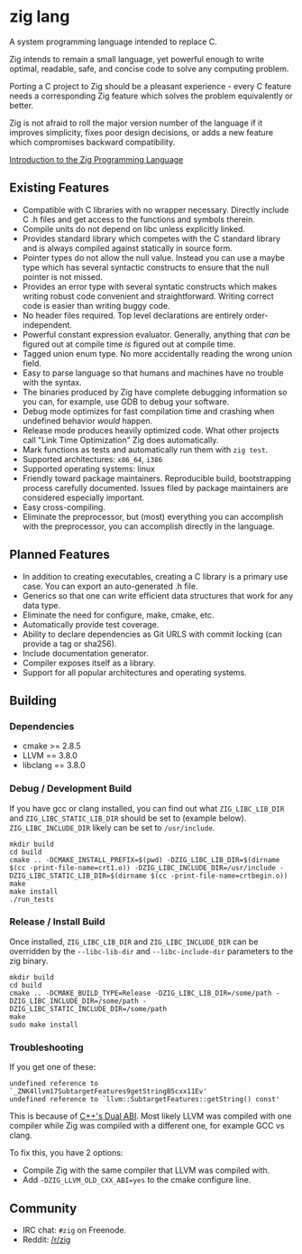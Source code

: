 # zig lang

A system programming language intended to replace C.

Zig intends to remain a small language, yet powerful enough to write
optimal, readable, safe, and concise code to solve any computing problem.

Porting a C project to Zig should be a pleasant experience - every C feature
needs a corresponding Zig feature which solves the problem equivalently or
better.

Zig is not afraid to roll the major version number of the language if it
improves simplicity, fixes poor design decisions, or adds a new feature which
compromises backward compatibility.

[Introduction to the Zig Programming Language](http://andrewkelley.me/post/intro-to-zig.html)

## Existing Features

 * Compatible with C libraries with no wrapper necessary. Directly include
   C .h files and get access to the functions and symbols therein.
 * Compile units do not depend on libc unless explicitly linked.
 * Provides standard library which competes with the C standard library and is
   always compiled against statically in source form.
 * Pointer types do not allow the null value. Instead you can use a maybe type
   which has several syntactic constructs to ensure that the null pointer is
   not missed.
 * Provides an error type with several syntatic constructs which makes writing
   robust code convenient and straightforward. Writing correct code is easier
   than writing buggy code.
 * No header files required. Top level declarations are entirely
   order-independent.
 * Powerful constant expression evaluator. Generally, anything that *can* be
   figured out at compile time *is* figured out at compile time.
 * Tagged union enum type. No more accidentally reading the wrong union field.
 * Easy to parse language so that humans and machines have no trouble with the
   syntax.
 * The binaries produced by Zig have complete debugging information so you can,
   for example, use GDB to debug your software.
 * Debug mode optimizes for fast compilation time and crashing when undefined
   behavior *would* happen.
 * Release mode produces heavily optimized code. What other projects call
   "Link Time Optimization" Zig does automatically.
 * Mark functions as tests and automatically run them with `zig test`.
 * Supported architectures: `x86_64`, `i386`
 * Supported operating systems: linux
 * Friendly toward package maintainers. Reproducible build, bootstrapping
   process carefully documented. Issues filed by package maintainers are
   considered especially important.
 * Easy cross-compiling.
 * Eliminate the preprocessor, but (most) everything you can accomplish with
   the preprocessor, you can accomplish directly in the language.

## Planned Features

 * In addition to creating executables, creating a C library is a primary use
   case. You can export an auto-generated .h file.
 * Generics so that one can write efficient data structures that work for any
   data type.
 * Eliminate the need for configure, make, cmake, etc.
 * Automatically provide test coverage.
 * Ability to declare dependencies as Git URLS with commit locking (can
   provide a tag or sha256).
 * Include documentation generator.
 * Compiler exposes itself as a library.
 * Support for all popular architectures and operating systems.

## Building

### Dependencies

 * cmake >= 2.8.5
 * LLVM == 3.8.0
 * libclang == 3.8.0

### Debug / Development Build

If you have gcc or clang installed, you can find out what `ZIG_LIBC_LIB_DIR`
and `ZIG_LIBC_STATIC_LIB_DIR` should be set to (example below).
`ZIG_LIBC_INCLUDE_DIR` likely can be set to `/usr/include`.

```
mkdir build
cd build
cmake .. -DCMAKE_INSTALL_PREFIX=$(pwd) -DZIG_LIBC_LIB_DIR=$(dirname $(cc -print-file-name=crt1.o)) -DZIG_LIBC_INCLUDE_DIR=/usr/include -DZIG_LIBC_STATIC_LIB_DIR=$(dirname $(cc -print-file-name=crtbegin.o))
make
make install
./run_tests
```

### Release / Install Build

Once installed, `ZIG_LIBC_LIB_DIR` and `ZIG_LIBC_INCLUDE_DIR` can be overridden
by the `--libc-lib-dir` and `--libc-include-dir` parameters to the zig binary.

```
mkdir build
cd build
cmake .. -DCMAKE_BUILD_TYPE=Release -DZIG_LIBC_LIB_DIR=/some/path -DZIG_LIBC_INCLUDE_DIR=/some/path -DZIG_LIBC_STATIC_INCLUDE_DIR=/some/path
make
sudo make install
```

### Troubleshooting

If you get one of these:

```
undefined reference to `_ZNK4llvm17SubtargetFeatures9getStringB5cxx11Ev'
undefined reference to `llvm::SubtargetFeatures::getString() const'
```

This is because of
[C++'s Dual ABI](https://gcc.gnu.org/onlinedocs/libstdc++/manual/using_dual_abi.html).
Most likely LLVM was compiled with one compiler while Zig was compiled with a
different one, for example GCC vs clang.

To fix this, you have 2 options:

 * Compile Zig with the same compiler that LLVM was compiled with.
 * Add `-DZIG_LLVM_OLD_CXX_ABI=yes` to the cmake configure line.

## Community

 * IRC chat: `#zig` on Freenode.
 * Reddit: [/r/zig](https://www.reddit.com/r/zig)
